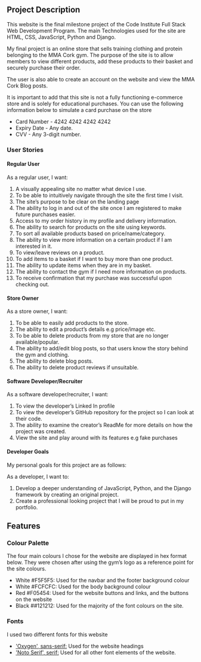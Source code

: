 ## Project Description
This website is the final milestone project of the Code Institute Full Stack Web Development Program. The main Technologies used for the site are HTML, CSS, JavaScript, Python and Django.

My final project is an online store that sells training clothing and protein belonging to the MMA Cork gym. The purpose of the site is to allow members to view different products, add these products to their basket and securely purchase their order. 

The user is also able to create an account on the website and view the MMA Cork Blog posts.

It is important to add that this site is not a fully functioning e-commerce store and is solely for educational purchases. You can use the following information below to simulate a card purchase on the store

* Card Number - 4242 4242 4242 4242
* Expiry Date - Any date.
* CVV - Any 3-digit number.

### User Stories 

#### Regular User
As a regular user, I want: 
1. A visually appealing site no matter what device I use.
2. To be able to intuitively navigate through the site the first time I visit.
3. The site’s purpose to be clear on the landing page
4. The ability to log in and out of the site once I am registered to make future purchases easier.
5. Access to my order history in my profile and delivery information.
6. The ability to search for products on the site using keywords.
7. To sort all available products based on price/name/category.
8. The ability to view more information on a certain product if I am interested in it. 
9. To view/leave reviews on a product.
10. To add items to a basket if I want to buy more than one product.
11. The ability to update items when they are in my basket. 
12. The ability to contact the gym if I need more information on products. 
13. To receive confirmation that my purchase was successful upon checking out. 

#### Store Owner
As a store owner, I want:
1. To be able to easily add products to the store.
2. The ability to edit a product’s details e.g price/image etc.
3. To be able to delete products from my store that are no longer available/popular.
4. The ability to add/edit blog posts, so that users know the story behind the gym and clothing.
5. The ability to delete blog posts.
6. The ability to delete product reviews if unsuitable.

#### Software Developer/Recruiter
As a software developer/recruiter, I want: 
1. To view the developer’s Linked In profile
2. To view the developer’s GitHub repository for the project so I can look at their code.
3. The ability to examine the creator’s ReadMe for more details on how the project was created.
4. View the site and play around with its features e.g fake purchases


#### Developer Goals 
My personal goals for this project are as follows: 

As a developer, I want to: 
1. Develop a deeper understanding of JavaScript, Python, and the Django framework by creating an original project.
2. Create a professional looking project that I will be proud to put in my portfolio.

## Features 
### Colour Palette
The four main colours I chose for the website are displayed in hex format below. They were chosen after using the gym’s logo as a reference point for the site colours.

* White #F5F5F5: Used for the navbar and the footer background colour
* White #FCFCFC: Used for the body background colour
* Red #F05454: Used for the website buttons and links, and the buttons on the website 
* Black ##121212: Used for the majority of the font colours on the site. 

 
### Fonts
I used two different fonts for this website
* ['Oxygen', sans-serif:]( https://fonts.google.com/specimen/Oxygen) Used for the website headings
* ['Noto Serif', serif:]( https://fonts.google.com/?query=work+sans) Used for all other font elements of the website. 

